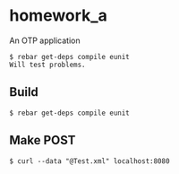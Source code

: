 homework_a
=====

An OTP application

    $ rebar get-deps compile eunit
  	Will test problems.

Build
-----

    $ rebar get-deps compile eunit

Make POST
-----

	$ curl --data "@Test.xml" localhost:8080
